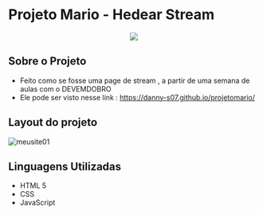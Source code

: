 # Projeto Mario - Hedear Stream

<p align="center">
<img src="http://img.shields.io/static/v1?label=STATUS&message=%20CONCLUIDO&color=GREEN&style=for-the-badge"/>
</p>

## Sobre o Projeto
* Feito como se fosse uma page de stream , a partir de uma semana de aulas com o DEVEMDOBRO
* Ele pode ser visto nesse link : https://danny-s07.github.io/projetomario/

## Layout do projeto
![meusite01](https://user-images.githubusercontent.com/97040972/213915879-004fae6e-0ecc-4d18-a93d-72a3cf7ae2a9.JPG)

## Linguagens Utilizadas
 * HTML 5
 * CSS
 * JavaScript

